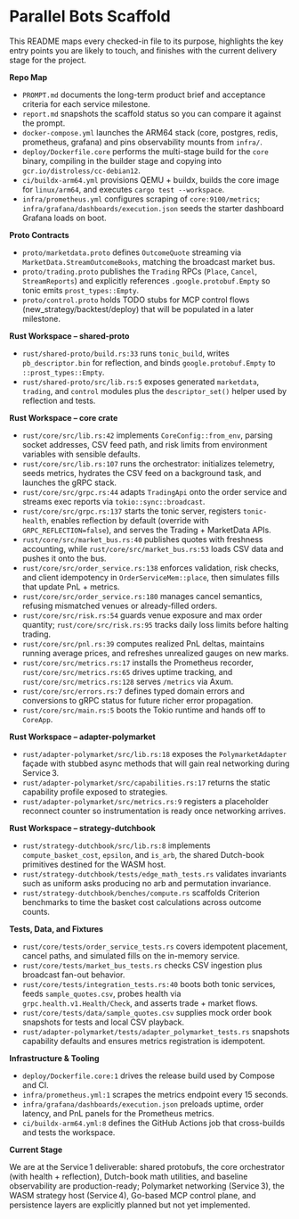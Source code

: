 # Parallel Bots Scaffold

This README maps every checked-in file to its purpose, highlights the key entry points you are likely to touch, and finishes with the current delivery stage for the project.

**Repo Map**
- `PROMPT.md` documents the long-term product brief and acceptance criteria for each service milestone.
- `report.md` snapshots the scaffold status so you can compare it against the prompt.
- `docker-compose.yml` launches the ARM64 stack (core, postgres, redis, prometheus, grafana) and pins observability mounts from `infra/`.
- `deploy/Dockerfile.core` performs the multi-stage build for the `core` binary, compiling in the builder stage and copying into `gcr.io/distroless/cc-debian12`.
- `ci/buildx-arm64.yml` provisions QEMU + buildx, builds the core image for `linux/arm64`, and executes `cargo test --workspace`.
- `infra/prometheus.yml` configures scraping of `core:9100/metrics`; `infra/grafana/dashboards/execution.json` seeds the starter dashboard Grafana loads on boot.

**Proto Contracts**
- `proto/marketdata.proto` defines `OutcomeQuote` streaming via `MarketData.StreamOutcomeBooks`, matching the broadcast market bus.
- `proto/trading.proto` publishes the `Trading` RPCs (`Place`, `Cancel`, `StreamReports`) and explicitly references `.google.protobuf.Empty` so tonic emits `prost_types::Empty`.
- `proto/control.proto` holds TODO stubs for MCP control flows (new_strategy/backtest/deploy) that will be populated in a later milestone.

**Rust Workspace – shared-proto**
- `rust/shared-proto/build.rs:33` runs `tonic_build`, writes `pb_descriptor.bin` for reflection, and binds `google.protobuf.Empty` to `::prost_types::Empty`.
- `rust/shared-proto/src/lib.rs:5` exposes generated `marketdata`, `trading`, and `control` modules plus the `descriptor_set()` helper used by reflection and tests.

**Rust Workspace – core crate**
- `rust/core/src/lib.rs:42` implements `CoreConfig::from_env`, parsing socket addresses, CSV feed path, and risk limits from environment variables with sensible defaults.
- `rust/core/src/lib.rs:107` runs the orchestrator: initializes telemetry, seeds metrics, hydrates the CSV feed on a background task, and launches the gRPC stack.
- `rust/core/src/grpc.rs:44` adapts `TradingApi` onto the order service and streams exec reports via `tokio::sync::broadcast`.
- `rust/core/src/grpc.rs:137` starts the tonic server, registers `tonic-health`, enables reflection by default (override with `GRPC_REFLECTION=false`), and serves the Trading + MarketData APIs.
- `rust/core/src/market_bus.rs:40` publishes quotes with freshness accounting, while `rust/core/src/market_bus.rs:53` loads CSV data and pushes it onto the bus.
- `rust/core/src/order_service.rs:138` enforces validation, risk checks, and client idempotency in `OrderServiceMem::place`, then simulates fills that update PnL + metrics.
- `rust/core/src/order_service.rs:180` manages cancel semantics, refusing mismatched venues or already-filled orders.
- `rust/core/src/risk.rs:54` guards venue exposure and max order quantity; `rust/core/src/risk.rs:95` tracks daily loss limits before halting trading.
- `rust/core/src/pnl.rs:39` computes realized PnL deltas, maintains running average prices, and refreshes unrealized gauges on new marks.
- `rust/core/src/metrics.rs:17` installs the Prometheus recorder, `rust/core/src/metrics.rs:65` drives uptime tracking, and `rust/core/src/metrics.rs:128` serves `/metrics` via Axum.
- `rust/core/src/errors.rs:7` defines typed domain errors and conversions to gRPC status for future richer error propagation.
- `rust/core/src/main.rs:5` boots the Tokio runtime and hands off to `CoreApp`.

**Rust Workspace – adapter-polymarket**
- `rust/adapter-polymarket/src/lib.rs:18` exposes the `PolymarketAdapter` façade with stubbed async methods that will gain real networking during Service 3.
- `rust/adapter-polymarket/src/capabilities.rs:17` returns the static capability profile exposed to strategies.
- `rust/adapter-polymarket/src/metrics.rs:9` registers a placeholder reconnect counter so instrumentation is ready once networking arrives.

**Rust Workspace – strategy-dutchbook**
- `rust/strategy-dutchbook/src/lib.rs:8` implements `compute_basket_cost`, `epsilon`, and `is_arb`, the shared Dutch-book primitives destined for the WASM host.
- `rust/strategy-dutchbook/tests/edge_math_tests.rs` validates invariants such as uniform asks producing no arb and permutation invariance.
- `rust/strategy-dutchbook/benches/compute.rs` scaffolds Criterion benchmarks to time the basket cost calculations across outcome counts.

**Tests, Data, and Fixtures**
- `rust/core/tests/order_service_tests.rs` covers idempotent placement, cancel paths, and simulated fills on the in-memory service.
- `rust/core/tests/market_bus_tests.rs` checks CSV ingestion plus broadcast fan-out behavior.
- `rust/core/tests/integration_tests.rs:40` boots both tonic services, feeds `sample_quotes.csv`, probes health via `grpc.health.v1.Health/Check`, and asserts trade + market flows.
- `rust/core/tests/data/sample_quotes.csv` supplies mock order book snapshots for tests and local CSV playback.
- `rust/adapter-polymarket/tests/adapter_polymarket_tests.rs` snapshots capability defaults and ensures metrics registration is idempotent.

**Infrastructure & Tooling**
- `deploy/Dockerfile.core:1` drives the release build used by Compose and CI.
- `infra/prometheus.yml:1` scrapes the metrics endpoint every 15 seconds.
- `infra/grafana/dashboards/execution.json` preloads uptime, order latency, and PnL panels for the Prometheus metrics.
- `ci/buildx-arm64.yml:8` defines the GitHub Actions job that cross-builds and tests the workspace.

**Current Stage**

We are at the Service 1 deliverable: shared protobufs, the core orchestrator (with health + reflection), Dutch-book math utilities, and baseline observability are production-ready; Polymarket networking (Service 3), the WASM strategy host (Service 4), Go-based MCP control plane, and persistence layers are explicitly planned but not yet implemented.
